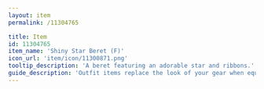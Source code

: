 ```yaml
---
layout: item
permalink: /11304765

title: Item
id: 11304765
item_name: 'Shiny Star Beret (F)'
icon_url: 'item/icon/11300871.png'
tooltip_description: 'A beret featuring an adorable star and ribbons.'
guide_description: 'Outfit items replace the look of your gear when equipped.'
---
```

